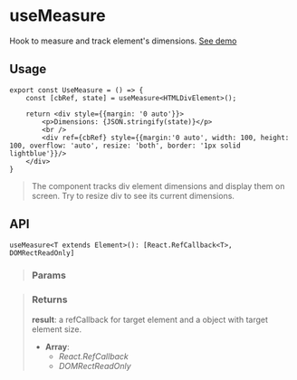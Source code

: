 # useMeasure
Hook to  measure and track element's dimensions. [See demo](https://ndriadev.github.io/react-tools/#/hooks/events/useMeasure)

## Usage

```tsx
export const UseMeasure = () => {
	const [cbRef, state] = useMeasure<HTMLDivElement>();

	return <div style={{margin: '0 auto'}}>
		<p>Dimensions: {JSON.stringify(state)}</p>
		<br />
		<div ref={cbRef} style={{margin:'0 auto', width: 100, height: 100, overflow: 'auto', resize: 'both', border: '1px solid lightblue'}}/>
	</div>
}
```

> The component tracks div element dimensions and display them on screen. Try to resize div to see its current dimensions.


## API

```tsx
useMeasure<T extends Element>(): [React.RefCallback<T>, DOMRectReadOnly]
```

> ### Params
>
>
>

> ### Returns
>
> __result__: a refCallback for target element and a object with target element size.
> - __Array__:  
>     - _React.RefCallback<T>_  
>     - _DOMRectReadOnly_  
>